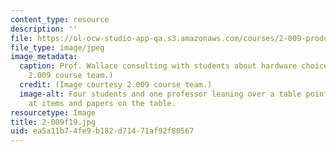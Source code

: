 ```yaml
---
content_type: resource
description: ''
file: https://ol-ocw-studio-app-qa.s3.amazonaws.com/courses/2-009-product-engineering-process-fall-2019/ea5a11b74fe9b182d71471af92f80567_2-009f19.jpg
file_type: image/jpeg
image_metadata:
  caption: Prof. Wallace consulting with students about hardware choices. (Image courtesy
    2.009 course team.)
  credit: (Image courtesy 2.009 course team.)
  image-alt: Four students and one professor leaning over a table pointing and looking
    at items and papers on the table.
resourcetype: Image
title: 2-009f19.jpg
uid: ea5a11b7-4fe9-b182-d714-71af92f80567
---
```


